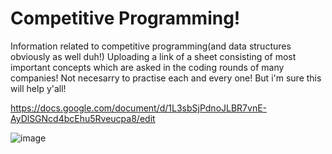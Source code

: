 # Competitive Programming!

Information related to competitive programming(and data structures obviously as well duh!)
Uploading a link of a sheet consisting of most important concepts which are asked in the coding rounds of many companies!
Not necesarry to practise each and every one! But i'm sure this will help y'all!

https://docs.google.com/document/d/1L3sbSjPdnoJLBR7vnE-AyDlSGNcd4bcEhu5Rveucpa8/edit


![image](https://user-images.githubusercontent.com/77493308/135957450-279aaa9a-8dc5-4e5b-a84d-625c3232839b.png)

